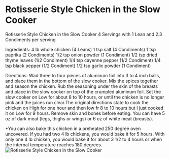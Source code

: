 # Rotisserie Style Chicken in the Slow Cooker

Rotisserie Style Chicken in the Slow Cooker
4 Servings with 1 Lean and 2.3 Condiments per serving

Ingredients:
4 lb whole chicken (4 Leans)
1 tsp salt (4 Condiments)
1 tsp paprika (2 Condiments)
1/2 tsp onion powder (1 Condiment)
1/2 tsp dried thyme leaves (1/2 Condiment)
1/4 tsp cayenne pepper (1/2 Condiment)
1/4 tsp black pepper (1/2 Condiment)
1/2 tsp garlic powder (1 Condiment)

Directions:
Wad three to four pieces of aluminum foil into 3 to 4 inch balls, and place them in the bottom of the slow cooker. Mix the spices together and season the chicken. Rub the seasoning under the skin of the breasts and place in the slow cooker on top of the crumpled aluminum foil. Set the slow cooker on Low for about 8 to 10 hours, or until the chicken is no longer pink and the juices run clear.The original directions state to cook the chicken on High for one hour and then low fr 8 to 10 hours but I just cooked it on Low for 9 hours. Remove skin and bones before eating. You can have 5 oz of dark meat (legs, thighs or wings) or 6 oz of white meat (breasts).

*You can also bake this chicken in a preheated 250 degree oven uncovered. If you had two 4 lb chickens, you would bake it for 5 hours. With only one 4 lb chicken, you would bake it for about 3 1/2 to 4 hours or when the internal temperature reaches 180 degrees.
![Rotisserie Style Chicken in the Slow Cooker](./Rotisserie%20Style%20Chicken%20in%20the%20Slow%20Cooker.png)

